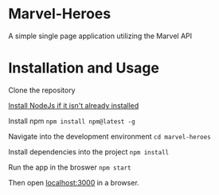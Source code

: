 # Marvel-Heroes
A simple single page application utilizing the Marvel API 

# Installation and Usage
Clone the repository

[Install NodeJs if it isn't already installed](https://nodejs.org/en/)

Install npm `npm install npm@latest -g` 

Navigate into the development environment `cd marvel-heroes` 

Install dependencies into the project `npm install`

Run the app in the broswer `npm start`

Then open [localhost:3000](localhost:3000) in a browser.
